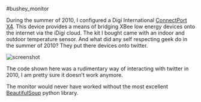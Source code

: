 #bushey_monitor

During the summer of 2010, I configured a Digi International [ConnectPort X4](http://www.digi.com/products/wireless-routers-gateways/routing-gateways/connectportx4). This device provides a means of bridging XBee low energy devices onto the internet via the iDigi cloud. The kit I bought came with an indoor and outdoor temperature sensor. And what did any self respecting geek do in the summer of 2010? They put there devices onto twitter.

![screenshot](https://raw.github.com/clokey/PublicCode/master/bushey_monitor/TwitterOutput.png)

The code shown here was a rudimentary way of interacting with twitter in 2010, I am pretty sure it doesn't work anymore.

The monitor would never have worked without the most excellent [BeautifulSoup](http://www.crummy.com/software/BeautifulSoup/) python library.
